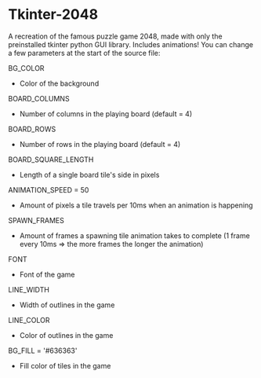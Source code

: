 # Tkinter-2048
A recreation of the famous puzzle game 2048, made with only the preinstalled tkinter python GUI library. Includes animations! 
You can change a few parameters at the start of the source file:

BG_COLOR
- Color of the background
  
BOARD_COLUMNS
- Number of columns in the playing board (default = 4)
  
BOARD_ROWS
- Number of rows in the playing board (default = 4)
  
BOARD_SQUARE_LENGTH
- Length of a single board tile's side in pixels

ANIMATION_SPEED = 50
- Amount of pixels a tile travels per 10ms when an animation is happening

SPAWN_FRAMES
- Amount of frames a spawning tile animation takes to complete (1 frame every 10ms => the more frames the longer the animation)
   
FONT
- Font of the game

LINE_WIDTH
- Width of outlines in the game

LINE_COLOR
- Color of outlines in the game
  
BG_FILL = '#636363'
- Fill color of tiles in the game
